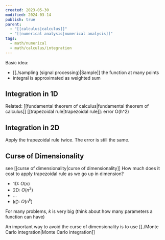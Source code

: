 ```yaml
---
created: 2023-05-30
modified: 2024-03-14
publish: true
parent:
  - "[[calculus|calculus]]"
  - "[[numerical analysis|numerical analysis]]"
tags:
  - math/numerical
  - math/calculus/integration
---
```

Basic idea:
  - [[./sampling (signal processing)|Sample]] the function at many points
  - integral is approximated as weighted sum

## Integration in 1D
  Related: [[fundamental theorem of calculus|fundamental theorem of calculus]]
  [[trapezoidal rule|trapezoidal rule]]: error O(h^2)

## Integration in 2D
   Apply the trapezoidal rule twice.
   The error is still the same.

## Curse of Dimensionality
see [[curse of dimensionality|curse of dimensionality]]
How much does it cost to apply trapezoidal rule as we go up in dimension?
   - 1D: $O(n)$
   - 2D: $O(n^2)$
   - ...
   - kD: $O(n^k)$

 For many problems, $k$ is very big (think about how many parameters a function can have)

 An important way to avoid the curse of dimensionality is to use
 [[./Monte Carlo integration|Monte Carlo integration]]